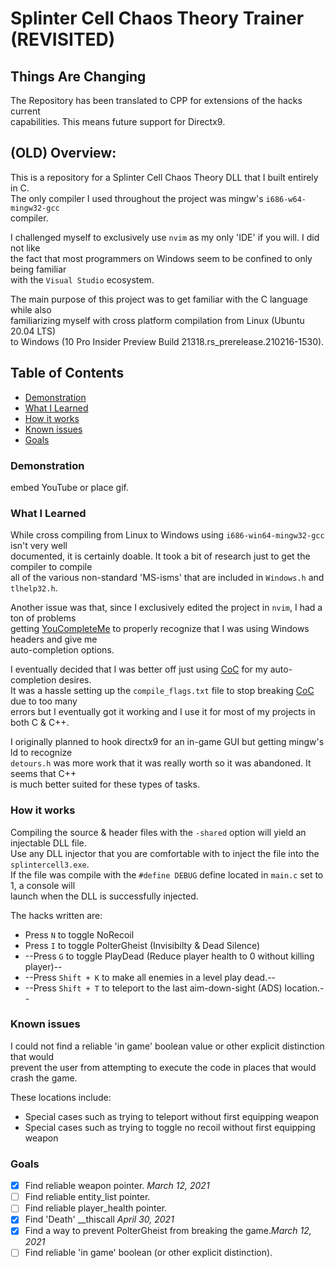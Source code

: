 # Splinter Cell Chaos Theory Trainer (REVISITED)

## Things Are Changing
The Repository has been translated to CPP for extensions of the hacks current  
capabilities. This means future support for Directx9.
  
## (OLD) Overview:
This is a repository for a Splinter Cell Chaos Theory DLL that I built entirely in C.  
The only compiler I used throughout the project was mingw's <code>i686-w64-mingw32-gcc</code>  
compiler.  

I challenged myself to exclusively use <code>nvim</code> as my only 'IDE' if you will. I did not like  
the fact that most programmers on Windows seem to be confined to only being familiar  
with the <code>Visual Studio</code> ecosystem.

The main purpose of this project was to get familiar with the C language while also  
familiarizing myself with cross platform compilation from Linux (Ubuntu 20.04 LTS)  
to Windows (10 Pro Insider Preview Build 21318.rs_prerelease.210216-1530).

## Table of Contents
  - [Demonstration](#demonstration)
  - [What I Learned](#what-i-learned)
  - [How it works](#how-it-works)
  - [Known issues](#known-issues)
  - [Goals](#Goals)
  
### Demonstration
embed YouTube or place gif.

### What I Learned
While cross compiling from Linux to Windows using <code>i686-win64-mingw32-gcc</code> isn't very well  
documented, it is certainly doable. It took a bit of research just to get the compiler to compile  
all of the various non-standard 'MS-isms' that are included in <code>Windows.h</code> and <code>tlhelp32.h</code>.

Another issue was that, since I exclusively edited the project in <code>nvim</code>, I had a ton of problems  
getting [YouCompleteMe](https://github.com/ycm-core/YouCompleteMe) to properly recognize that I was using Windows headers and give me  
auto-completion options.  

I eventually decided that I was better off just using [CoC](https://github.com/neoclide/coc.nvim) for my auto-completion desires.  
It was a hassle setting up the <code>compile_flags.txt</code> file to stop breaking [CoC](https://github.com/neoclide/coc.nvim) due to too many  
errors but I eventually got it working and I use it for most of my projects in both C & C++.

I originally planned to hook directx9 for an in-game GUI but getting mingw's ld to recognize  
<code>detours.h</code> was more work that it was really worth so it was abandoned. It seems that C++  
is much better suited for these types of tasks.

### How it works
Compiling the source & header files with the <code>-shared</code> option will yield an injectable DLL file.  
Use any DLL injector that you are comfortable with to inject the file into the <code>splintercell3.exe</code>.  
If the file was compile with the <code>#define DEBUG</code> define located in <code>main.c</code> set to 1, a console will  
launch when the DLL is successfully injected.

The hacks written are:
- Press <code>N</code> to toggle NoRecoil
- Press <code>I</code> to toggle PolterGheist (Invisibilty & Dead Silence)
- --Press <code>G</code> to toggle PlayDead (Reduce player health to 0 without killing player)--
- --Press <code>Shift + K</code> to make all enemies in a level play dead.--
- --Press <code>Shift + T</code> to teleport to the last aim-down-sight (ADS) location.--

### Known issues
I could not find a reliable 'in game' boolean value or other explicit distinction that would  
prevent the user from attempting to execute the code in places that would crash the game.  

These locations include:
- Special cases such as trying to teleport without first equipping weapon
- Special cases such as trying to toggle no recoil without first equipping weapon

### Goals
 - [x] Find reliable weapon pointer. <i>March 12, 2021</i>
 - [ ] Find reliable entity_list pointer.
 - [ ] Find reliable player_health pointer.
 - [x] Find 'Death' __thiscall <i>April 30, 2021</i>
 - [x] Find a way to prevent PolterGheist from breaking the game.<i>March 12, 2021</i>
 - [ ] Find reliable 'in game' boolean (or other explicit distinction).
